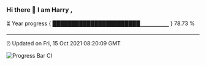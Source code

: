 ### Hi there 👋 I am Harry , 

⏳ Year progress { ███████████████████████▁▁▁▁▁▁▁ } 78.73 %

---

⏰ Updated on Fri, 15 Oct 2021 08:20:09 GMT

![Progress Bar CI](https://github.com/duykhang68/duykhang68/workflows/Progress%20Bar%20CI/badge.svg)
